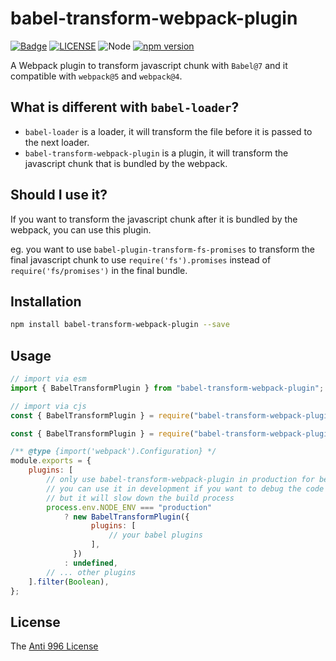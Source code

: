 # babel-transform-webpack-plugin

[![Badge](https://img.shields.io/badge/link-996.icu-%23FF4D5B.svg?style=flat-square)](https://996.icu/#/en_US)
[![LICENSE](https://img.shields.io/badge/license-Anti%20996-blue.svg?style=flat-square)](https://github.com/996icu/996.ICU/blob/master/LICENSE)
![Node](https://img.shields.io/badge/node-%3E=14-blue.svg?style=flat-square)
[![npm version](https://badge.fury.io/js/babel-transform-webpack-plugin.svg)](https://badge.fury.io/js/babel-transform-webpack-plugin)

A Webpack plugin to transform javascript chunk with `Babel@7` and it compatible with `webpack@5` and `webpack@4`.

## What is different with `babel-loader`?

-   `babel-loader` is a loader, it will transform the file before it is passed to the next loader.
-   `babel-transform-webpack-plugin` is a plugin, it will transform the javascript chunk that is bundled by the webpack.

## Should I use it?

If you want to transform the javascript chunk after it is bundled by the webpack, you can use this plugin.

eg. you want to use `babel-plugin-transform-fs-promises` to transform the final javascript chunk to use `require('fs').promises` instead of `require('fs/promises')` in the final bundle.

## Installation

```bash
npm install babel-transform-webpack-plugin --save
```

## Usage

```js
// import via esm
import { BabelTransformPlugin } from "babel-transform-webpack-plugin";

// import via cjs
const { BabelTransformPlugin } = require("babel-transform-webpack-plugin");
```

```js
const { BabelTransformPlugin } = require("babel-transform-webpack-plugin");

/** @type {import('webpack').Configuration} */
module.exports = {
    plugins: [
        // only use babel-transform-webpack-plugin in production for better performance
        // you can use it in development if you want to debug the code
        // but it will slow down the build process
        process.env.NODE_ENV === "production"
            ? new BabelTransformPlugin({
                  plugins: [
                      // your babel plugins
                  ],
              })
            : undefined,
        // ... other plugins
    ].filter(Boolean),
};
```

## License

The [Anti 996 License](LICENSE)
